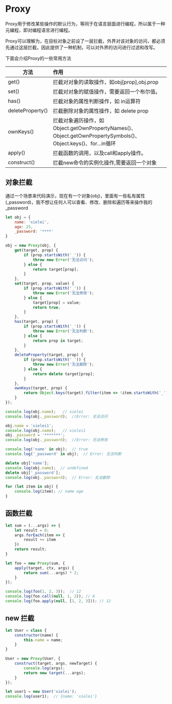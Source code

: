 # Proxy

Proxy用于修改某些操作的默认行为，等同于在语言层面进行编程，所以属于一种元编程，即对编程语言进行编程。

Proxy可以理解为，在目标对象之前设了一层拦截，外界对该对象的访问，都必须先通过这层拦截，因此提供了一种机制，可以对外界的访问进行过滤和改写。

下面会介绍Proxy的一些常用方法

方法|作用
--|:--
get()|拦截对对象的读取操作，如obj[prop],obj.prop
set()|拦截对对象的赋值操作，需要返回一个布尔值。
has()|拦截对象的属性判断操作，如 in运算符
deleteProperty()|拦截删除对象的属性操作，如 delete prop
ownKeys()|拦截对象遍历操作，如Object.getOwnPropertyNames()、Object.getOwnPropertySymbols()、Object.keys()、for...in循环
apply()|拦截函数的调用，以及call和apply操作。
construct()|拦截new命令的实例化操作,需要返回一个对象

## 对象拦截

通过一个场景来代码演示，现在有一个对象(obj)，里面有一些私有属性(_password)，我不想让任何人可以查看、修改、删除和遍历等来操作我的_password

```js
let obj = {
    name: 'xielei',
    age: 25,
    _password: '****'
}

obj = new Proxy(obj, {
    get(target, prop) {
        if (prop.startsWith('_')) {
            throw new Error('无法访问');
        } else {
            return target[prop];
        }
    },
    set(target, prop, value) {
        if (prop.startsWith('_')) {
            throw new Error('无法修改');
        } else {
            target[prop] = value;
            return true;
        }
    },
    has(target, prop) {
        if (prop.startsWith('_')) {
            throw new Error('无法判断');
        } else {
            return prop in target;
        }
    },
    deleteProperty(target, prop) {
        if (prop.startsWith('_')) {
            throw new Error('无法删除');
        } else {
            return delete target[prop];
        }
    },
    ownKeys(target, prop) {
        return Object.keys(target).filter(item => !item.startsWith('_'))
    }
});

console.log(obj.name);   // xielei
console.log(obj._password);  //Error: 无法访问

obj.name = 'xielei1';
console.log(obj.name);   // xielei1
obj._password = '*******';
console.log(obj._password);  //Error: 无法修改

console.log('name' in obj);  // true
console.log('_password' in obj);  // Error: 无法判断

delete obj['name'];
console.log(obj.name);  // undefined
delete obj['_password'];
console.log(obj._password);  // Error: 无法删除

for (let item in obj) {
    console.log(item); // name age
}
```

## 函数拦截

```js
let sum = (...args) => {
    let result = 0;
    args.forEach(item => {
        result += item
    })
    return result;
}

let foo = new Proxy(sum, {
    apply(target, ctx, args) {
        return sum(...args) * 2;
    }
});

console.log(foo(1, 2, 3));  // 12 
console.log(foo.call(null, 1, 2)); // 6
console.log(foo.apply(null, [1, 2, 3])); // 12

```

## new 拦截

```js
let User = class {
    constructor(name) {
        this.name = name;
    }
}

User = new Proxy(User, {
    construct(target, args, newTarget) {
        console.log(args);
        return new target(...args);
    }
});

let user1 = new User('xielei');
console.log(user1);  // {name: 'xielei'}
```